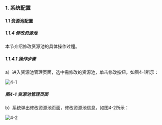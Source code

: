 ### 1. 系统配置

#### 1.1 资源池配置

##### 1.1.4 修改资源池

本节介绍修改资源池的具体操作过程。

##### 1.1.4.1 操作步骤

a）进入资源池管理页面，选中需修改的资源池，单击修改按钮，如图4-1所示：

![4-1](https://www.feisuanyz.com/fstest/xtpz/source_011.png)

##### 图4-1 资源池管理页面

b）系统弹出修改资源池页面，修改资源池信息，如图4-2所示：

![4-2](https://www.feisuanyz.com/fstest/xtpz/source_012.png)
